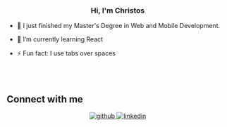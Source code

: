 

### <div align="center">Hi, I'm Christos</div>  
  

- 🔭 I just finished my Master's Degree in Web and Mobile Development.
  

- 🌱 I’m currently learning React
  

- ⚡ Fun fact: I use tabs over spaces  
  

<br/>  

</td></tr></table>  

<br/>  


## Connect with me  
<div align="center">
<a href="https://github.com/titanrfs" target="_blank">
<img src=https://img.shields.io/badge/github-%2324292e.svg?&style=for-the-badge&logo=github&logoColor=white alt=github style="margin-bottom: 5px;" />
</a>
<a href="https://linkedin.com/in/christos-gianniotis" target="_blank">
<img src=https://img.shields.io/badge/linkedin-%231E77B5.svg?&style=for-the-badge&logo=linkedin&logoColor=white alt=linkedin style="margin-bottom: 5px;" />
</a>  
</div>  
  

<br/>  
  

<br/>  


